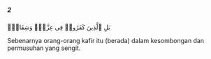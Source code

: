##### 2

<span class="ayah">بَلِ ٱلَّذِينَ كَفَرُوا۟ فِى عِزَّةٍۢ وَشِقَاقٍۢ</span>

<span class="ayah_translation">Sebenarnya orang-orang kafir itu (berada) dalam kesombongan dan permusuhan yang sengit.</span>
